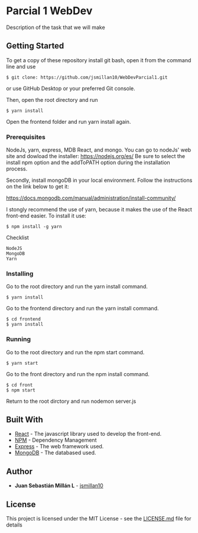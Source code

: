 # Parcial 1 WebDev
Description of the task that we will make
## Getting Started
To get a copy of these repository install git bash, open it from the command line and use 
```
$ git clone: https://github.com/jsmillan10/WebDevParcial1.git
```
or use GitHub Desktop or your preferred Git console.

Then, open the root directory and run
```
$ yarn install
```
Open the frontend folder and run yarn install again.

### Prerequisites

NodeJs, yarn, express, MDB React, and mongo.
You can go to nodeJs' web site and dowload the installer: https://nodejs.org/es/
Be sure to select the install npm option and the addToPATH option during the installation process.

Secondly, install mongoDB in your local environment. Follow the instructions on the link below to get it:

https://docs.mongodb.com/manual/administration/install-community/

I stongly recommend the use of yarn, because it makes the use of the React front-end easier. To install it use:
```
$ npm install -g yarn
```

Checklist
```
NodeJS
MongoDB
Yarn

```

### Installing

Go to the root directory and run the yarn install command.

```
$ yarn install
```

Go to the frontend directory and run the yarn install command.

```
$ cd frontend
$ yarn install
```

### Running

Go to the root directory and run the npm start command.

```
$ yarn start
```

Go to the front directory and run the npm install command.

```
$ cd front
$ npm start
```
Return to the root dirctory and run nodemon server.js



## Built With

* [React](https://reactjs.org/) - The javascript library used to develop the front-end.
* [NPM](https://www.npmjs.com/) - Dependency Management
* [Express](http://expressjs.com/es/) - The web framework used.
* [MongoDB](https://www.mongodb.com/es) - The databased used.


## Author

* **Juan Sebastián Millán L** - [jsmillan10](https://github.com/jsmillan10)



## License

This project is licensed under the MIT License - see the [LICENSE.md](LICENSE) file for details
